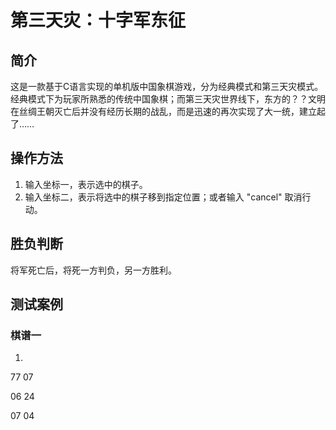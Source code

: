 # 第三天灾：十字军东征

## 简介

这是一款基于C语言实现的单机版中国象棋游戏，分为经典模式和第三天灾模式。
经典模式下为玩家所熟悉的传统中国象棋；而第三天灾世界线下，东方的？？文明在丝绸王朝灭亡后并没有经历长期的战乱，而是迅速的再次实现了大一统，建立起了……

## 操作方法

1. 输入坐标一，表示选中的棋子。
2. 输入坐标二，表示将选中的棋子移到指定位置；或者输入 "cancel" 取消行动。

## 胜负判断

将军死亡后，将死一方判负，另一方胜利。

## 测试案例

### 棋谱一

1. 
77 07

06 24

07 04



